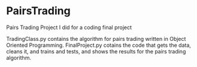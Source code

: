 # PairsTrading
Pairs Trading Project I did for a coding final project

TradingClass.py contains the algorithm for pairs trading written in Object Oriented Programming.
FinalProject.py cotains the code that gets the data, cleans it, and trains and tests, and shows the results for the pairs trading algorithm. 
